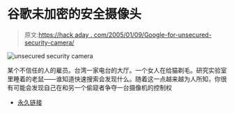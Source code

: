 # 谷歌未加密的安全摄像头

> 原文:[https://hack aday . com/2005/01/09/Google-for-unsecured-security-camera/](https://hackaday.com/2005/01/09/google-for-unsecured-security-cameras/)

![unsecured security camera](img/ff2f28f15ddb1149090eb08f2ad23afd.png)

某个不信任的人的雇员。台湾一家电台的大厅。一个女人在给猫剃毛。研究实验室里睡着的老鼠——谁知道快速搜索会发现什么。随着这一点越来越为人所知，你很有可能会发现自己在和另一个偷窥者争夺一台摄像机的控制权

*   [永久链接](http://www.graffe.com/forums/showthread.php?t=26886)